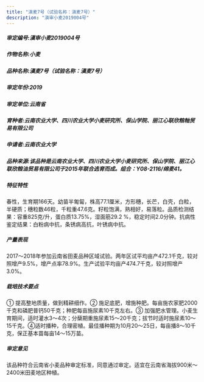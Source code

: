 ```yaml
---
title: "滇麦7号（试验名称：滇麦7号）"
description: "滇审小麦2019004号"
---
```

##### 审定编号:滇审小麦2019004号

##### 作物名称:小麦

##### 品种名称:滇麦7号（试验名称：滇麦7号）

##### 审定年份:2019

##### 审定单位:云南省

##### 育种者:云南农业大学、四川农业大学小麦研究所、保山学院、丽江心联欣粮粙贸易有限公司

##### 申请者:云南农业大学

##### 品种来源:该品种是云南农业大学、四川农业大学小麦研究所、保山学院、丽江心联欣粮油贸易有限公司于2015年联合选育而成。组合：Y08-2116/绵麦41。

##### 特征特性
春性，生育期166天。幼苗半匍匐，株高77.1厘米，方形穗，长芒，白壳，白粒，半硬质；穗粒数46粒，千粒重47.6克。籽粒饱满，熟相好，易落粒。品质检测结果：容重825克/升，蛋白质13.75%，湿面筋29.2 %，稳定时间2.0分钟。抗病性鉴定结果：白粉病中抗，条锈病高抗，叶锈病中抗。

##### 产量表现
2017～2018年参加云南省田麦品种区域试验。两年区试平均亩产472.1千克，较对照增产9.5%，增产点率78.9%。生产试验平均亩产474.7千克，较对照增产3.0%。

##### 栽培技术要点
 ① 提高整地质量，做到精耕细作。② 施足底肥，增施种肥。每亩施农家肥2000千克和磷肥普钙50千克；种肥每亩施尿素10千克左右。③ 加强肥水管理。小麦生育期间，适时灌水3～4次；分蘖期重施尿素15～20千克；拔节时适时施尿素10～15千克。④适时播种，合理密植。最佳播种期为10月20～25日，每亩播8～10千克，保正基本苗每亩14～15万苗。

##### 审定意见
该品种符合云南省小麦品种审定标准，同意通过审定。适宜在云南省海拔900米～2400米田麦地区种植。
